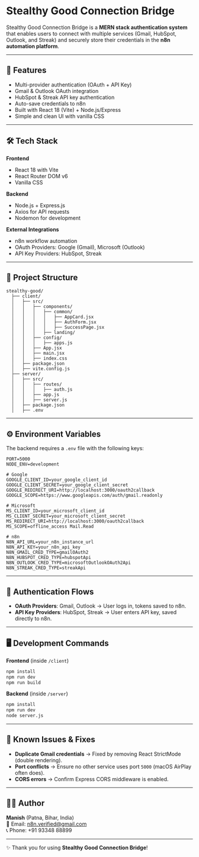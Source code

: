 
# Stealthy Good Connection Bridge

Stealthy Good Connection Bridge is a **MERN stack authentication system** that enables users to connect with multiple services (Gmail, HubSpot, Outlook, and Streak) and securely store their credentials in the **n8n automation platform**.

---

## 🚀 Features
- Multi-provider authentication (OAuth + API Key)
- Gmail & Outlook OAuth integration
- HubSpot & Streak API key authentication
- Auto-save credentials to n8n
- Built with React 18 (Vite) + Node.js/Express
- Simple and clean UI with vanilla CSS

---

## 🛠️ Tech Stack
**Frontend**
- React 18 with Vite  
- React Router DOM v6  
- Vanilla CSS  

**Backend**
- Node.js + Express.js  
- Axios for API requests  
- Nodemon for development  

**External Integrations**
- n8n workflow automation  
- OAuth Providers: Google (Gmail), Microsoft (Outlook)  
- API Key Providers: HubSpot, Streak  

---

## 📂 Project Structure
```
stealthy-good/
  ├── client/
  │   ├── src/
  │   │   ├── components/
  │   │   │   ├── common/
  │   │   │   │   ├── AppCard.jsx
  │   │   │   │   ├── AuthForm.jsx
  │   │   │   │   ├── SuccessPage.jsx
  │   │   │   ├── landing/
  │   │   ├── config/
  │   │   │   ├── apps.js
  │   │   ├── App.jsx
  │   │   ├── main.jsx
  │   │   ├── index.css
  │   ├── package.json
  │   ├── vite.config.js
  ├── server/
  │   ├── src/
  │   │   ├── routes/
  │   │   │   ├── auth.js
  │   │   ├── app.js
  │   │   ├── server.js
  │   ├── package.json
  │   ├── .env
```

---

## ⚙️ Environment Variables
The backend requires a `.env` file with the following keys:

```
PORT=5000
NODE_ENV=development

# Google
GOOGLE_CLIENT_ID=your_google_client_id
GOOGLE_CLIENT_SECRET=your_google_client_secret
GOOGLE_REDIRECT_URI=http://localhost:3000/oauth2callback
GOOGLE_SCOPE=https://www.googleapis.com/auth/gmail.readonly

# Microsoft
MS_CLIENT_ID=your_microsoft_client_id
MS_CLIENT_SECRET=your_microsoft_client_secret
MS_REDIRECT_URI=http://localhost:3000/oauth2callback
MS_SCOPE=offline_access Mail.Read

# n8n
N8N_API_URL=your_n8n_instance_url
N8N_API_KEY=your_n8n_api_key
N8N_GMAIL_CRED_TYPE=gmailOAuth2
N8N_HUBSPOT_CRED_TYPE=hubspotApi
N8N_OUTLOOK_CRED_TYPE=microsoftOutlookOAuth2Api
N8N_STREAK_CRED_TYPE=streakApi
```

---

## 🔑 Authentication Flows
- **OAuth Providers**: Gmail, Outlook → User logs in, tokens saved to n8n.  
- **API Key Providers**: HubSpot, Streak → User enters API key, saved directly to n8n.  

---

## 🖥️ Development Commands
**Frontend** (inside `/client`)  
```bash
npm install
npm run dev
npm run build
```

**Backend** (inside `/server`)  
```bash
npm install
npm run dev
node server.js
```

---

## 🐞 Known Issues & Fixes
- **Duplicate Gmail credentials** → Fixed by removing React StrictMode (double rendering).  
- **Port conflicts** → Ensure no other service uses port `5000` (macOS AirPlay often does).  
- **CORS errors** → Confirm Express CORS middleware is enabled.  

---

## 👨‍💻 Author
**Manish** (Patna, Bihar, India)  
📧 Email: n8n.verified@gmail.com  
📞 Phone: +91 93348 88899  

---

✨ Thank you for using **Stealthy Good Connection Bridge**!
